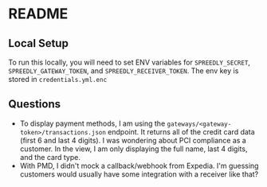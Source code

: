 # README

## Local Setup

To run this locally, you will need to set ENV variables for `SPREEDLY_SECRET`, `SPREEDLY_GATEWAY_TOKEN`, and `SPREEDLY_RECEIVER_TOKEN`.  The env key is stored in `credentials.yml.enc`

## Questions

- To display payment methods, I am using the `gateways/<gateway-token>/transactions.json` endpoint.  It returns all of the credit card data (first 6 and last 4 digits). I was wondering about PCI compliance as a customer. In the view, I am only displaying the full name, last 4 digits, and the card type.
- With PMD, I didn't mock a callback/webhook from Expedia. I'm guessing customers would usually have some integration with a receiver like that?
